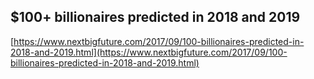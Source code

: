 ## $100+ billionaires predicted in 2018 and 2019
  
  [https://www.nextbigfuture.com/2017/09/100-billionaires-predicted-in-2018-and-2019.html](https://www.nextbigfuture.com/2017/09/100-billionaires-predicted-in-2018-and-2019.html)